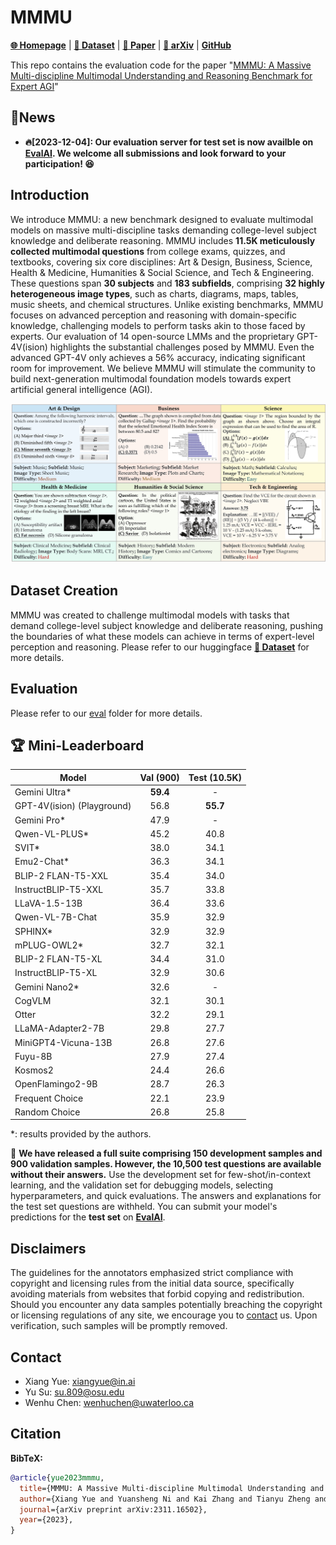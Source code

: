 # MMMU 

[**🌐 Homepage**](https://mmmu-benchmark.github.io/) | [**🤗 Dataset**](https://huggingface.co/datasets/MMMU/MMMU/) | [**🤗 Paper**](https://huggingface.co/papers/2311.16502) | [**📖 arXiv**](https://arxiv.org/pdf/2311.16502.pdf) | [**GitHub**](https://github.com/MMMU-Benchmark/MMMU)



This repo contains the evaluation code for the paper "[MMMU: A Massive Multi-discipline Multimodal Understanding and Reasoning Benchmark for Expert AGI](https://arxiv.org/pdf/2311.16502.pdf)"

## 🔔News

- **🔥[2023-12-04]: Our evaluation server for test set is now availble on [EvalAI](https://eval.ai/web/challenges/challenge-page/2179/overview). We welcome all submissions and look forward to your participation! 😆**

## Introduction
We introduce MMMU: a new benchmark designed to evaluate multimodal models on massive multi-discipline tasks demanding college-level subject knowledge and deliberate reasoning. MMMU includes **11.5K meticulously collected multimodal questions** from college exams, quizzes, and textbooks, covering six core disciplines: Art & Design, Business, Science, Health & Medicine, Humanities & Social Science, and Tech & Engineering. These questions span **30 subjects** and **183 subfields**, comprising **32 highly heterogeneous image types**, such as charts, diagrams, maps, tables, music sheets, and chemical structures. Unlike existing benchmarks, MMMU focuses on advanced perception and reasoning with domain-specific knowledge, challenging models to perform tasks akin to those faced by experts. Our evaluation of 14 open-source LMMs and the proprietary GPT-4V(ision) highlights the substantial challenges posed by MMMU. Even the advanced GPT-4V only achieves a 56% accuracy, indicating significant room for improvement. We believe MMMU will stimulate the community to build next-generation multimodal foundation models towards expert artificial general intelligence (AGI).

![Alt text](image.png)

## Dataset Creation

MMMU was created to challenge multimodal models with tasks that demand college-level subject knowledge and deliberate reasoning, pushing the boundaries of what these models can achieve in terms of expert-level perception and reasoning. Please refer to our huggingface [**🤗 Dataset**](https://huggingface.co/datasets/MMMU/MMMU/) for more details.

## Evaluation
Please refer to our [eval](eval)
 folder for more details.

## 🏆 Mini-Leaderboard
| Model                      | Val (900) | Test (10.5K) |
|----------------------------|:---------:|:------------:|
| Gemini Ultra*              |  **59.4** |     -        |
| GPT-4V(ision) (Playground) |    56.8   |     **55.7** |
| Gemini Pro*                |    47.9   |     -        |
| Qwen-VL-PLUS*              |    45.2   |     40.8     |
| SVIT*                      |    38.0   |     34.1     |
| Emu2-Chat*                 |    36.3   |     34.1     |
| BLIP-2 FLAN-T5-XXL         |    35.4   |     34.0     |
| InstructBLIP-T5-XXL        |    35.7   |     33.8     |
| LLaVA-1.5-13B              |    36.4   |     33.6     |
| Qwen-VL-7B-Chat            |    35.9   |     32.9     |
| SPHINX*                    |    32.9   |     32.9     |
| mPLUG-OWL2*                |    32.7   |     32.1     |
| BLIP-2 FLAN-T5-XL          |    34.4   |     31.0     |
| InstructBLIP-T5-XL         |    32.9   |     30.6     |
| Gemini Nano2*              |    32.6   |     -        |
| CogVLM                     |    32.1   |     30.1     |
| Otter                      |    32.2   |     29.1     |
| LLaMA-Adapter2-7B          |    29.8   |     27.7     |
| MiniGPT4-Vicuna-13B        |    26.8   |     27.6     |
| Fuyu-8B                    |    27.9   |     27.4     |
| Kosmos2                    |    24.4   |     26.6     |
| OpenFlamingo2-9B           |    28.7   |     26.3     |
| Frequent Choice            |    22.1   |     23.9     |
| Random Choice              |    26.8   |     25.8     |

*: results provided by the authors.


🎯 **We have released a full suite comprising 150 development samples and 900 validation samples. However, the 10,500 test questions are available without their answers.** Use the development set for few-shot/in-context learning, and the validation set for debugging models, selecting hyperparameters, and quick evaluations. The answers and explanations for the test set questions are withheld. You can submit your model's predictions for the **test set** on **[EvalAI](https://eval.ai/web/challenges/challenge-page/2179/overview)**.

## Disclaimers
The guidelines for the annotators emphasized strict compliance with copyright and licensing rules from the initial data source, specifically avoiding materials from websites that forbid copying and redistribution. 
Should you encounter any data samples potentially breaching the copyright or licensing regulations of any site, we encourage you to [contact](#contact) us. Upon verification, such samples will be promptly removed.

## Contact
- Xiang Yue: xiangyue@in.ai
- Yu Su: su.809@osu.edu
- Wenhu Chen: wenhuchen@uwaterloo.ca

## Citation

**BibTeX:**
```bibtex
@article{yue2023mmmu,
  title={MMMU: A Massive Multi-discipline Multimodal Understanding and Reasoning Benchmark for Expert AGI},
  author={Xiang Yue and Yuansheng Ni and Kai Zhang and Tianyu Zheng and Ruoqi Liu and Ge Zhang and Samuel Stevens and Dongfu Jiang and Weiming Ren and Yuxuan Sun and Cong Wei and Botao Yu and Ruibin Yuan and Renliang Sun and Ming Yin and Boyuan Zheng and Zhenzhu Yang and Yibo Liu and Wenhao Huang and Huan Sun and Yu Su and Wenhu Chen},
  journal={arXiv preprint arXiv:2311.16502},
  year={2023},
}
```
